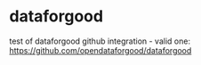 dataforgood
===========

test of dataforgood github integration - valid one: https://github.com/opendataforgood/dataforgood
